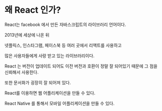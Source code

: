 # 왜 React 인가?

React는 facebook 에서 만든 자바스크립트의 라이브러리 언어이다.

2013년에 세상에 나온 뒤 

넷플릭스, 인스타그램, 페이스북 등 여러 곳에서 리액트를 사용하고

많은 사용자들에게 사랑 받고 있는 라이브러리이다.

React 는 버전이 업데이트 되어도 이전 버전과 호환이 정말 잘 되어있기 때문에 그 점을 신뢰해서 사용한다.

또한 문서화가 굉장히 잘 되어져 있다.

React를 이용하면 웹 어플리케이션을 만들 수 있다.

React Native 를 통해서 모바일 어플리케이션을 만들 수 있다.